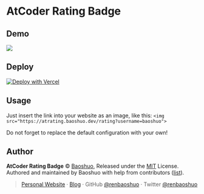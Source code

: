# AtCoder Rating Badge

## Demo

![](https://atrating.baoshuo.dev/rating?username=baoshuo)

## Deploy

[![Deploy with Vercel](https://vercel.com/button)](https://vercel.com/new/clone?repository-url=https%3A%2F%2Fgithub.com%2Frenbaoshuo%2Fatcoder-rating)

## Usage

Just insert the link into your website as an image, like this: `<img src="https://atrating.baoshuo.dev/rating?username=baoshuo">`

Do not forget to replace the default configuration with your own!

## Author

**AtCoder Rating Badge** © [Baoshuo](https://github.com/renbaoshuo), Released under the [MIT](./LICENSE) License.<br>
Authored and maintained by Baoshuo with help from contributors ([list](https://github.com/renbaoshuo/atcoder-rating/graphs/contributors)).

> [Personal Website](https://baoshuo.ren) · [Blog](https://blog.baoshuo.ren) · GitHub [@renbaoshuo](https://github.com/renbaoshuo) · Twitter [@renbaoshuo](https://twitter.com/renbaoshuo)
